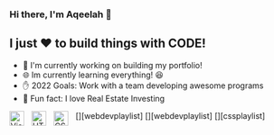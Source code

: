 ### Hi there, I'm Aqeelah :wave:

## I just :heart: to build things with CODE!

- :bug: I'm currently working on building my portfolio!
- :globe_with_meridians: Im currently learning everything! :satisfied:
- :hand: 2022 Goals: Work with a team developing awesome programs
- :city_sunset: Fun fact: I love Real Estate Investing 

[<img align="left" alt="Visual Studio Code" width="26px" src="https://cdn.jsdelivr.net/gh/devicons/devicon/icons/vscode/vscode-original.svg" style="padding-right:10px;" />][webdevplaylist]
[<img align="left" alt="HTML5" width="26px" src="https://cdn.jsdelivr.net/gh/devicons/devicon/icons/html5/html5-original.svg" style="padding-right:10px;" />][webdevplaylist]
[<img align="left" alt="CSS3" width="26px" src="https://cdn.jsdelivr.net/gh/devicons/devicon/icons/css3/css3-original.svg" style="padding-right:10px;" />][cssplaylist]
